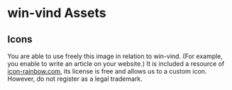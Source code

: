 # win-vind Assets

## Icons
You are able to use freely this image in relation to win-vind. (For example, you enable to write an article on your website.)
It is included a resource of [icon-rainbow.com](https://free-icon-rainbow.com/), its license is free and allows us to a custom icon. However, do not register as a legal trademark.
